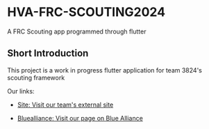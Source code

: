 # HVA-FRC-SCOUTING2024

A FRC Scouting app programmed through flutter

## Short Introduction

This project is a work in progress flutter application for team 3824's scouting framework

Our links:

- [Site: Visit our team's external site](https://rohawktics.org/home/)

- [Bluealliance: Visit our page on Blue Alliance](https://www.thebluealliance.com/team/3824)
